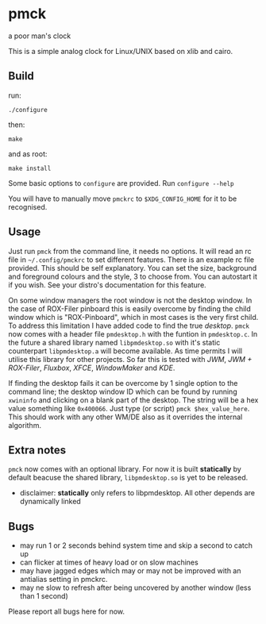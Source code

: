 pmck
====

a poor man's clock

This is a simple analog clock for Linux/UNIX based on xlib and cairo.


Build
-----
run:

```
./configure
```

then:

```
make
```

and as root:

```
make install
```

Some basic options to `configure` are provided. Run `configure --help`

You will have to manually move `pmckrc` to `$XDG_CONFIG_HOME` for it to be recognised.

Usage
-----
Just run `pmck` from the command line, it needs no options. It will read an rc file 
in `~/.config/pmckrc` to set different features. There is an example rc file
provided. This should be self explanatory. You can set the size, background
and foreground colours and the style, 3 to choose from. You can autostart it if
you wish. See your distro's documentation for this feature. 

On some window managers the root window is not the desktop window. In the case
of ROX-Filer pinboard this is easily overcome by finding the child window which
is "ROX-Pinboard", which in most cases is the very first child. To address this 
limitation I have added code to find the true *desktop*. `pmck` now comes
with a header file `pmdesktop.h` with the funtion in `pmdesktop.c`. In the future
a shared library named `libpmdesktop.so` with it's static counterpart `libpmdesktop.a`
will become available. As time permits I will utilise this library for other projects.
So far this is tested with *JWM*, *JWM + ROX-Filer*, *Fluxbox*, *XFCE*, 
*WindowMaker* and *KDE*.

If finding the desktop fails it can be overcome by 1 single option to the 
command line; the desktop window ID which can be found by running `xwininfo` and 
clicking on a blank part of the desktop. The string will be a hex value something 
like `0x400066`. Just type (or script) `pmck $hex_value_here`. This should work 
with any other WM/DE also as it overrides the internal algorithm. 

Extra notes
-----------
`pmck` now comes with an optional library. For now it is built 
**statically** by default beacuse the shared library, `libpmdesktop.so` is
yet to be released.
* disclaimer: **statically** only refers to libpmdesktop. All other depends are dynamically linked

Bugs
----
- may run 1 or 2 seconds behind system time and skip a second to catch up
- can flicker at times of heavy load or on slow machines
- may have jagged edges which may or may not be improved with an antialias setting in pmckrc.
- may ne slow to refresh after being uncovered by another window (less than 1 second)

Please report all bugs here for now.
